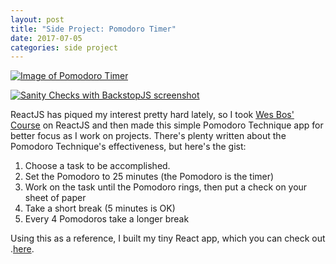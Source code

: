 ```yaml
---
layout: post
title: "Side Project: Pomodoro Timer"
date: 2017-07-05
categories: side project
---
```


[![Image of Pomodoro Timer](../../../../images/pomodoro.png)](https://mathesond2.github.io/pomodoro/ "Pomodoro Timer Project")


[![Sanity Checks with BackstopJS screenshot](../../../../images/updog-diff.png)](https://www.youtube.com/watch?v=l8lGj8Zh0k4 "Sanity Checks with BackstopJS")

ReactJS has piqued my interest pretty hard lately, so I took [Wes Bos' Course](https://github.com/mathesond2/react-course) on ReactJS and then made this simple Pomodoro Technique app for better focus as I work on projects. There's plenty written about the Pomodoro Technique's effectiveness, but here's the gist:

1. Choose a task to be accomplished.
2. Set the Pomodoro to 25 minutes (the Pomodoro is the timer)
3. Work on the task until the Pomodoro rings, then put a check on your sheet of paper
4. Take a short break (5 minutes is OK)
5. Every 4 Pomodoros take a longer break

Using this as a reference, I built my tiny React app, which you can check out .[here](https://mathesond2.github.io/pomodoro/).
